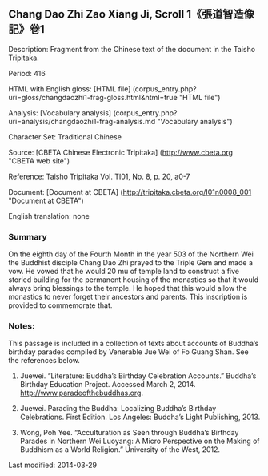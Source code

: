 ## Chang Dao Zhi Zao Xiang Ji, Scroll 1《張道智造像記》卷1

Description: Fragment from the Chinese text of the document in the Taisho Tripitaka.

Period: 416

HTML with English gloss: [HTML file] (corpus_entry.php?uri=gloss/changdaozhi1-frag-gloss.html&html=true "HTML file")

Analysis: [Vocabulary analysis] (corpus_entry.php?uri=analysis/changdaozhi1-frag-analysis.md "Vocabulary analysis")

Character Set: Traditional Chinese

Source: [CBETA Chinese Electronic Tripitaka] (http://www.cbeta.org "CBETA web site")

Reference: Taisho Tripitaka Vol. TI01, No. 8, p. 20, a0-7

Document: [Document at CBETA] (http://tripitaka.cbeta.org/I01n0008_001 "Document at CBETA")

English translation: none

### Summary

On the eighth day of the Fourth Month in the year 503 of the Northern Wei the Buddhist disciple Chang Dao Zhi prayed to the Triple Gem and made a vow. He vowed that he would 20 mu of temple land to construct a five storied building for the permanent housing of the monastics so that it would always bring blessings to the temple. He hoped that this would allow the monastics to never forget their ancestors and parents. This inscription is provided to commemorate that.

### Notes:
This passage is included in a collection of texts about accounts of Buddha’s birthday parades compiled by Venerable Jue Wei of Fo Guang Shan. See the references below.

1. Juewei. “Literature: Buddha’s Birthday Celebration Accounts.” Buddha’s Birthday Education Project. Accessed March 2, 2014. <a href="http://www.paradeofthebuddhas.org">http://www.paradeofthebuddhas.org</a>.

2. Juewei. Parading the Buddha: Localizing Buddha’s Birthday Celebrations. First Edition. Los Angeles: Buddha’s Light Publishing, 2013.

3. Wong, Poh Yee. “Acculturation as Seen through Buddha’s Birthday Parades in Northern Wei Luoyang: A Micro Perspective on the Making of Buddhism as a World Religion.” University of the West, 2012.

Last modified: 2014-03-29
